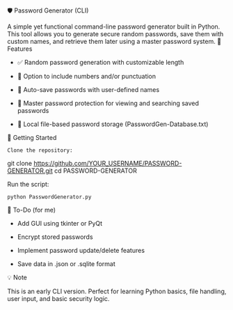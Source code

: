🛡️ Password Generator (CLI)

A simple yet functional command-line password generator built in Python. This tool allows you to generate secure random passwords, save them with custom names, and retrieve them later using a master password system.
🔧 Features

- ✅ Random password generation with customizable length

- 🔢 Option to include numbers and/or punctuation

- 💾 Auto-save passwords with user-defined names

- 🔐 Master password protection for viewing and searching saved passwords

- 📂 Local file-based password storage (PasswordGen-Database.txt)

🚀 Getting Started

    Clone the repository:

git clone https://github.com/YOUR_USERNAME/PASSWORD-GENERATOR.git
cd PASSWORD-GENERATOR

Run the script:

    python PasswordGenerator.py

🧠 To-Do (for me)

- Add GUI using tkinter or PyQt

- Encrypt stored passwords

- Implement password update/delete features

- Save data in .json or .sqlite format

💡 Note

This is an early CLI version. Perfect for learning Python basics, file handling, user input, and basic security logic.
